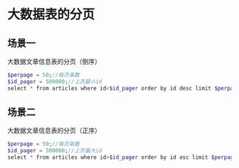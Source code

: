 # 大数据表的分页

## 场景一
大数据文章信息表的分页（倒序）
``` php
$perpage = 50;//每页条数
$id_pager = 500000;//上页最小id
select * from articles where id<$id_pager order by id desc limit $perpage;
```

## 场景二
大数据文章信息表的分页（正序）
``` php
$perpage = 50;//每页条数
$id_pager = 500000;//上页最大id
select * from articles where id>$id_pager order by id asc limit $perpage;
```
